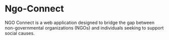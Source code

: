 # Ngo-Connect
NGO Connect is a web application designed to bridge the gap between non-governmental organizations (NGOs) and individuals seeking to support social causes.

